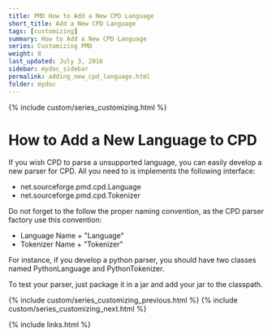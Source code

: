 ```yaml
---
title: PMD How to Add a New CPD Language
short_title: Add a New CPD Language
tags: [customizing]
summary: How to Add a New CPD Language
series: Customizing PMD
weight: 8
last_updated: July 3, 2016
sidebar: mydoc_sidebar
permalink: adding_new_cpd_language.html
folder: mydoc
---
```


{% include custom/series_customizing.html %}

# How to Add a New Language to CPD

If you wish CPD to parse a unsupported language, you can easily develop a new parser for CPD. All you need to is implements the following interface:

*   net.sourceforge.pmd.cpd.Language
*   net.sourceforge.pmd.cpd.Tokenizer

Do not forget to the follow the proper naming convention, as the CPD parser factory use this convention:

*   Language Name + "Language"
*   Tokenizer Name + "Tokenizer"

For instance, if you develop a python parser, you should have two classes named PythonLanguage and PythonTokenizer.

To test your parser, just package it in a jar and add your jar to the classpath.


{% include custom/series_customizing_previous.html %}
{% include custom/series_customizing_next.html %}

{% include links.html %}
